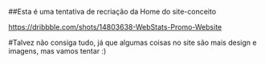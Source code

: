 ##Esta é uma tentativa de recriação da Home do site-conceito

https://dribbble.com/shots/14803638-WebStats-Promo-Website

#Talvez não consiga tudo, já que algumas coisas no site são mais design e imagens, mas vamos tentar :)
